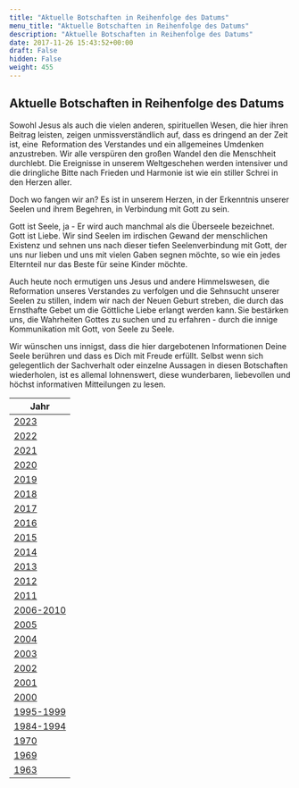 ```yaml
---
title: "Aktuelle Botschaften in Reihenfolge des Datums"
menu_title: "Aktuelle Botschaften in Reihenfolge des Datums"
description: "Aktuelle Botschaften in Reihenfolge des Datums"
date: 2017-11-26 15:43:52+00:00
draft: False
hidden: False
weight: 455
---
```

## Aktuelle Botschaften in Reihenfolge des Datums

Sowohl Jesus als auch die vielen anderen, spirituellen Wesen, die hier ihren Beitrag leisten, zeigen unmissverständlich auf, dass es dringend an der Zeit ist, eine  Reformation des Verstandes und ein allgemeines Umdenken anzustreben. Wir alle verspüren den großen Wandel den die Menschheit durchlebt. Die Ereignisse in unserem Weltgeschehen werden intensiver und die dringliche Bitte nach Frieden und Harmonie ist wie ein stiller Schrei in den Herzen aller.

Doch wo fangen wir an? Es ist in unserem Herzen, in der Erkenntnis unserer Seelen und ihrem Begehren, in Verbindung mit Gott zu sein.

Gott ist Seele, ja - Er wird auch manchmal als die Überseele bezeichnet. Gott ist Liebe. Wir sind Seelen im irdischen Gewand der menschlichen Existenz und sehnen uns nach dieser tiefen Seelenverbindung mit Gott, der uns nur lieben und uns mit vielen Gaben segnen möchte, so wie ein jedes Elternteil nur das Beste für seine Kinder möchte.

Auch heute noch ermutigen uns Jesus und andere Himmelswesen, die Reformation unseres Verstandes zu verfolgen und die Sehnsucht unserer Seelen zu stillen, indem wir nach der Neuen Geburt streben, die durch das Ernsthafte Gebet um die Göttliche Liebe erlangt werden kann. Sie bestärken uns, die Wahrheiten Gottes zu suchen und zu erfahren - durch die innige Kommunikation mit Gott, von Seele zu Seele.

Wir wünschen uns innigst, dass die hier dargebotenen Informationen Deine Seele berühren und dass es Dich mit Freude erfüllt. Selbst wenn sich gelegentlich der Sachverhalt oder einzelne Aussagen in diesen Botschaften wiederholen, ist es allemal lohnenswert, diese wunderbaren, liebevollen und höchst informativen Mitteilungen zu lesen.

| **Jahr**
|---
| [2023](/aktuelle-botschaften/aktuelle-botschaften-in-reihenfolge-des-datums/aktuelle-botschaften-2023/) |
| [2022](/aktuelle-botschaften/aktuelle-botschaften-in-reihenfolge-des-datums/aktuelle-botschaften-2022/) |
| [2021](/aktuelle-botschaften/aktuelle-botschaften-in-reihenfolge-des-datums/aktuelle-botschaften-2021/) |
| [2020](/aktuelle-botschaften/aktuelle-botschaften-in-reihenfolge-des-datums/aktuelle-botschaften-2020/) |
| [2019](/aktuelle-botschaften/aktuelle-botschaften-in-reihenfolge-des-datums/aktuelle-botschaften-2019/) |
| [2018](/aktuelle-botschaften/aktuelle-botschaften-in-reihenfolge-des-datums/aktuelle-botschaften-2018/) |
| [2017](/aktuelle-botschaften/aktuelle-botschaften-in-reihenfolge-des-datums/aktuelle-botschaften-2017/) |
| [2016](/aktuelle-botschaften/aktuelle-botschaften-in-reihenfolge-des-datums/aktuelle-botschaften-2016/) |
| [2015](/aktuelle-botschaften/aktuelle-botschaften-in-reihenfolge-des-datums/aktuelle-botschaften-2015/) |
| [2014](/aktuelle-botschaften/aktuelle-botschaften-in-reihenfolge-des-datums/aktuelle-botschaften-2014/) |
| [2013](/aktuelle-botschaften/aktuelle-botschaften-in-reihenfolge-des-datums/aktuelle-botschaften-2013/) |
| [2012](/aktuelle-botschaften/aktuelle-botschaften-in-reihenfolge-des-datums/aktuelle-botschaften-2012/) |
| [2011](/aktuelle-botschaften/aktuelle-botschaften-in-reihenfolge-des-datums/aktuelle-botschaften-2011/) |
| [2006-2010](/aktuelle-botschaften/aktuelle-botschaften-in-reihenfolge-des-datums/aktuelle-botschaften-2006-2010/) |
| [2005](/aktuelle-botschaften/aktuelle-botschaften-in-reihenfolge-des-datums/aktuelle-botschaften-2005/) |
| [2004](/aktuelle-botschaften/aktuelle-botschaften-in-reihenfolge-des-datums/aktuelle-botschaften-2004/) |
| [2003](/aktuelle-botschaften/aktuelle-botschaften-in-reihenfolge-des-datums/aktuelle-botschaften-2003/) |
| [2002](/aktuelle-botschaften/aktuelle-botschaften-in-reihenfolge-des-datums/aktuelle-botschaften-2002/) |
| [2001](/aktuelle-botschaften/aktuelle-botschaften-in-reihenfolge-des-datums/aktuelle-botschaften-2001/) |
| [2000](/aktuelle-botschaften/aktuelle-botschaften-in-reihenfolge-des-datums/aktuelle-botschaften-2000/) |
| [1995-1999](/aktuelle-botschaften/aktuelle-botschaften-in-reihenfolge-des-datums/aktuelle-botschaften-1995-1999/) |
| [1984-1994](/aktuelle-botschaften/aktuelle-botschaften-in-reihenfolge-des-datums/aktuelle-botschaften-1984-1994/) |
| [1970](/aktuelle-botschaften/aktuelle-botschaften-in-reihenfolge-des-datums/aktuelle-botschaften-1970/) |
| [1969](/aktuelle-botschaften/aktuelle-botschaften-in-reihenfolge-des-datums/aktuelle-botschaften-1969/) |
| [1963](/aktuelle-botschaften/aktuelle-botschaften-in-reihenfolge-des-datums/aktuelle-botschaften-1963/) |
